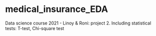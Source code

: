 # medical_insurance_EDA
Data science course 2021 - Linoy & Roni: project 2. Including statistical tests: T-test, Chi-square test
